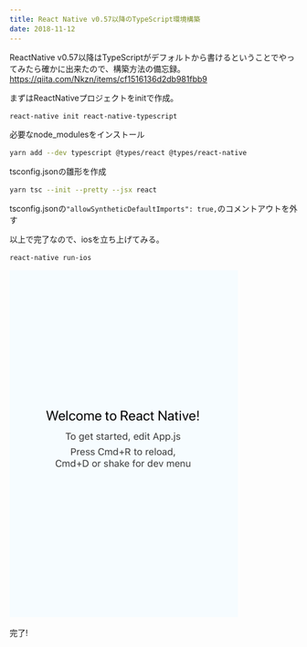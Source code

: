 ```yaml
---
title: React Native v0.57以降のTypeScript環境構築
date: 2018-11-12
---
```


ReactNative v0.57以降はTypeScriptがデフォルトから書けるということでやってみたら確かに出来たので、構築方法の備忘録。
https://qiita.com/Nkzn/items/cf1516136d2db981fbb9

まずはReactNativeプロジェクトをinitで作成。
```bash
react-native init react-native-typescript
```

必要なnode_modulesをインストール
```bash
yarn add --dev typescript @types/react @types/react-native
```

tsconfig.jsonの雛形を作成
```bash
yarn tsc --init --pretty --jsx react
```

tsconfig.jsonの`"allowSyntheticDefaultImports": true,`のコメントアウトを外す

以上で完了なので、iosを立ち上げてみる。

```bash
react-native run-ios
```

<img src="./images/2018-11-12/iphone3.png" width="400">

完了!
